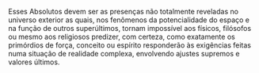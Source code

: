﻿Esses Absolutos devem ser as presenças não totalmente reveladas no universo exterior as quais, nos fenômenos da potencialidade do espaço e na função de outros superúltimos, tornam impossível aos físicos, filósofos ou mesmo aos religiosos predizer, com certeza, como exatamente os primórdios de força, conceito ou espírito responderão às exigências feitas numa situação de realidade complexa, envolvendo ajustes supremos e valores últimos.